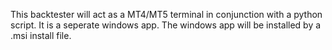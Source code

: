 This backtester will act as a MT4/MT5 terminal in conjunction with a python script. It is a seperate windows app. The windows app will be installed by a .msi install file.
